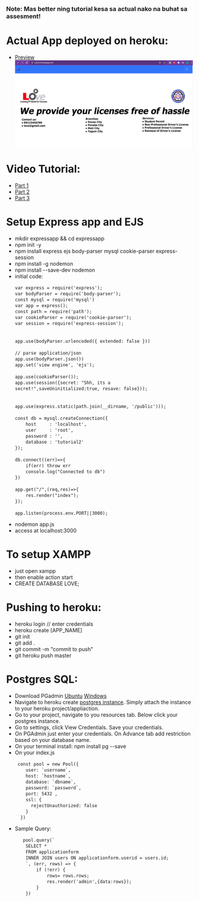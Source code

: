 ### Note: Mas better ning tutorial kesa sa actual nako na buhat sa assesment!
# Actual App deployed on heroku:
- [Preview](https://tutut2.herokuapp.com/)
 ![alt text](https://raw.githubusercontent.com/josephgcedeno/tutnodeexpress/master/public/prev.png)


# Video Tutorial:
- [Part 1](https://drive.google.com/file/d/1owR9sgzGbcw8f5XTOD3DSH0-HQsBlo48/view?fbclid=IwAR0XOkbvg_oyhMn8fZ8m5v6buV4TIWUTYP0yOqHcDDiQ0P0hNvKF0oWlJsk)
- [Part 2](https://drive.google.com/file/d/1EW8WuRVhYXO7VnLn5Qv9PyR4wJ98CZi3/view?fbclid=IwAR3xyBU98iSdgE17oYlrzYtzEynAB8_65kBsB2gMV7MQcbvR-AcOBcHhm9g)
- [Part 3](https://drive.google.com/file/d/1ZmGOKoDvIfPgAf5sI83jgFwy6hcnyOcY/view?usp=sharing)

# Setup Express app and EJS

- mkdir expressapp && cd expressapp
- npm init -y
- npm install express ejs body-parser mysql cookie-parser express-session
- npm install -g nodemon
- npm install --save-dev nodemon
- initial code: 
    ```
    var express = require('express');
    var bodyParser = require('body-parser');
    const mysql = require('mysql')
    var app = express();
    const path = require('path');
    var cookieParser = require('cookie-parser');
    var session = require('express-session');


    app.use(bodyParser.urlencoded({ extended: false }))

    // parse application/json
    app.use(bodyParser.json())
    app.set('view engine', 'ejs');

    app.use(cookieParser());
    app.use(session({secret: "Shh, its a secret!",saveUninitialized:true, resave: false}));


    app.use(express.static(path.join(__dirname, '/public')));

    const db = mysql.createConnection({
        host     : 'localhost',
        user     : 'root',
        password : '',
        database : 'tutorial2'
    });

    db.connect((err)=>{
        if(err) throw err
        console.log("Connected to db")
    })

    app.get("/",(req,res)=>{
        res.render("index");
    });

    app.listen(process.env.PORT||3000);
    ```
- nodemon app.js
- access at localhost:3000

# To setup XAMPP
- just open xampp 
- then enable action start
- CREATE DATABASE LOVE;
# Pushing to heroku:
- heroku login // enter credentials
- heroku create [APP_NAME] 
- git init
- git add .
- git commit -m "commit to push"
- git heroku push master

# Postgres SQL:
- Download PGadmin [Ubuntu](https://tecadmin.net/how-to-install-pgadmin4-on-ubuntu-20-04/) [Windows](https://www.pgadmin.org/download/pgadmin-4-windows/)
- Navigate to heroku create [postgres instance](https://data.heroku.com/). Simply attach the instance to your heroku project/appliaction.
- Go to your project, navigate to you resources tab. Below click your postgres instance.
- Go to settings, click View Credentials. Save your credentials.
- On PGAdmin just enter your credentials. On Advance tab add restriction based on your database name.
- On your terminal install: npm install pg --save
- On your index.js
  ```
   const pool = new Pool({
      user: `username`, 
      host: `hostname`,
      database: `dbname`, 
      password: `password`, 
      port: 5432 , 
      ssl: {
        rejectUnauthorized: false
      }
    })
  ```
- Sample Query:
  ```
     pool.query(`
      SELECT *
      FROM applicationform
      INNER JOIN users ON applicationform.userid = users.id;
      `, (err, rows) => {
          if (!err) {
              rows= rows.rows;
              res.render('admin',{data:rows});
          } 
      })

  
  ```

